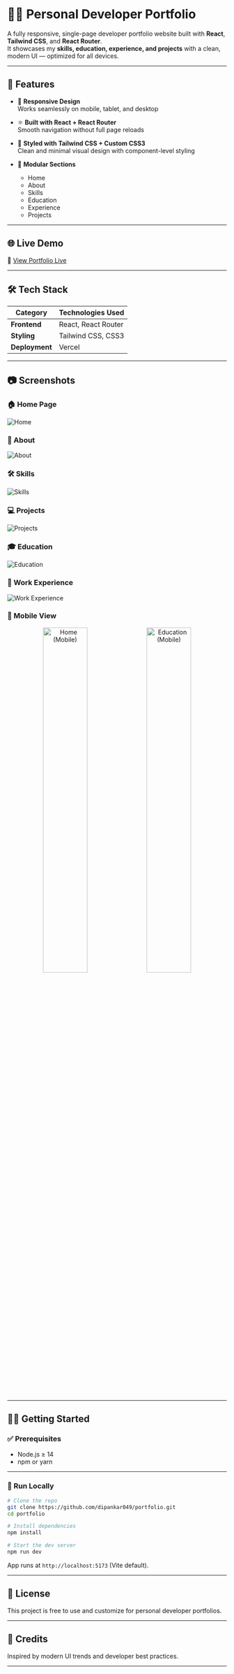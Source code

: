 # 🧑‍💻 Personal Developer Portfolio

A fully responsive, single-page developer portfolio website built with **React**, **Tailwind CSS**, and **React Router**.  
It showcases my **skills, education, experience, and projects** with a clean, modern UI — optimized for all devices.

---

## 🚀 Features

- 📱 **Responsive Design**  
  Works seamlessly on mobile, tablet, and desktop

- ⚛️ **Built with React + React Router**  
  Smooth navigation without full page reloads

- 🎨 **Styled with Tailwind CSS + Custom CSS3**  
  Clean and minimal visual design with component-level styling

- 🧠 **Modular Sections**  
  - Home 
  - About
  - Skills  
  - Education  
  - Experience  
  - Projects

---

## 🌐 Live Demo

🔗 [View Portfolio Live](https://dipankar049-portfolio.vercel.app/)

---

## 🛠️ Tech Stack

| Category      | Technologies Used        |
|---------------|--------------------------|
| **Frontend**  | React, React Router      |
| **Styling**   | Tailwind CSS, CSS3       |
| **Deployment**| Vercel                   |

---

## 📷 Screenshots

### 🏠 Home Page  
![Home](https://github.com/user-attachments/assets/e7511270-c350-4ba7-ac43-51e9510ac737)

### 👤 About  
![About](https://github.com/user-attachments/assets/f3142ca1-183b-4048-92f3-a1c49c51a9fd)

### 🛠️ Skills  
![Skills](https://github.com/user-attachments/assets/0f2ddcae-bbf8-44bb-9d64-ae24bd71c995)

### 💻 Projects  
![Projects](https://github.com/user-attachments/assets/5c86a2c7-9106-4f27-a922-eb98ce314a04)

### 🎓 Education  
![Education](https://github.com/user-attachments/assets/d7cca052-a3d4-414c-b4d5-2b750a5c032d)

### 💼 Work Experience  
![Work Experience](https://github.com/user-attachments/assets/640156bb-4334-4b4d-bc96-172affdcab7b)

### 📱 Mobile View

<div align="center">
  <img src="https://github.com/user-attachments/assets/c1150e77-40f6-4da9-8701-40e0a83576af" alt="Home (Mobile)" width="45%" />
  &nbsp;
  <img src="https://github.com/user-attachments/assets/9f082e04-a4d5-4a07-8183-6050bc96d0eb" alt="Education (Mobile)" width="45%" />
</div>

---

## 🧑‍💻 Getting Started

### ✅ Prerequisites

- Node.js ≥ 14  
- npm or yarn

---

### 🧪 Run Locally

```bash
# Clone the repo
git clone https://github.com/dipankar049/portfolio.git
cd portfolio

# Install dependencies
npm install

# Start the dev server
npm run dev
```

App runs at `http://localhost:5173` (Vite default).

---

## 📄 License

This project is free to use and customize for personal developer portfolios.

---

## 🙌 Credits

Inspired by modern UI trends and developer best practices.

---

